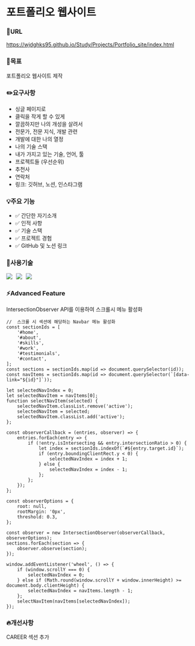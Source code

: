 # 포트폴리오 웹사이트

### 🔗URL
https://wjdghks95.github.io/Study/Projects/Portfolio_site/index.html

### 🚩목표
포트폴리오 웹사이트 제작

### ✏️요구사항
- 싱글 페이지로
- 클릭을 작게 할 수 있게
- 깔끔하지만 나의 개성을 살려서
- 전문가, 전문 지식, 개발 관련
- 개발에 대한 나의 열정
- 나의 기술 스택
- 내가 가지고 있는 기술, 언어, 툴
- 프로젝트들 (우선순위)
- 추천사
- 연락처
- 링크:  깃허브, 노션, 인스타그램

### 💡주요 기능
- ✅ 간단한 자기소개
- ✅ 인적 사항
- ✅ 기술 스택
- ✅ 프로젝트 경험
- ✅ GitHub 및 노션 링크


### 🔨사용기술
<div>
<img src="https://img.shields.io/badge/HTML-E34F26?style=for-the-badge&logo=HTML5&logoColor=white" style="display: inline-block; margin-right: 6px;">
<img src="https://img.shields.io/badge/CSS-1572B6?style=for-the-badge&logo=CSS3&logoColor=white" style="display: inline-block; margin-right: 6px;">
<img src="https://img.shields.io/badge/JAVASCRIPT-F7DF1E?style=for-the-badge&logo=JavaScript&logoColor=white" style="display: inline-block; margin-right: 6px;">
</div>

### ⚡Advanced Feature
IntersectionObserver API를 이용하여 스크롤시 메뉴 활성화
```
//  스크롤 시 섹션에 해당하는 Navbar 메뉴 활성화
const sectionIds = [
    '#home',
    '#about',
    '#skills',
    '#work',
    '#testimonials',
    '#contact',
];
const sections = sectionIds.map(id => document.querySelector(id));
const navItems = sectionIds.map(id => document.querySelector(`[data-link="${id}"]`));

let selectedNavIndex = 0;
let selectedNavItem = navItems[0];
function selectNavItem(selected) {
    selectedNavItem.classList.remove('active');
    selectedNavItem = selected;
    selectedNavItem.classList.add('active');    
};

const observerCallback = (entries, observer) => {
    entries.forEach(entry => {
        if (!entry.isIntersecting && entry.intersectionRatio > 0) {
            let index = sectionIds.indexOf(`#${entry.target.id}`);
            if (entry.boundingClientRect.y < 0) {
                selectedNavIndex = index + 1;
            } else {
                selectedNavIndex = index - 1;
            };
        };
    });
};

const observerOptions = {
    root: null,
    rootMargin: '0px',
    threshold: 0.3,
};

const observer = new IntersectionObserver(observerCallback, observerOptions);
sections.forEach(section => {
    observer.observe(section);
});

window.addEventListener('wheel', () => {
    if (window.scrollY === 0) {
        selectedNavIndex = 0;
    } else if (Math.round(window.scrollY + window.innerHeight) >= document.body.clientHeight) {
        selectedNavIndex = navItems.length - 1;
    };
    selectNavItem(navItems[selectedNavIndex]);
});
```

### 🔥개선사항
CAREER 섹션 추가